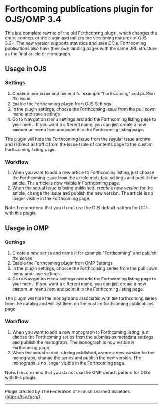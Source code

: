 
# Forthcoming publications plugin for OJS/OMP 3.4

This is a complete rewrite of the old Forthcoming plugin, which changes the entire concept of the plugin and utilizes the versioning features of OJS 3.2+. The new version supports statistics and uses DOIs. Forthcoming publications also have their own landing pages with the same URL structure as the final article or monograph.

## Usage in OJS

### Settings
1. Create a new issue and name it for example "Forthcoming" and *publish the issue*
2. Enable the Forthcoming plugin from OJS Settings
3. In the plugin settings, choose the Forthcoming issue from the pull down menu and save settings
4. Go to Navigation menu settings and add the Forthcoming listing page to your menu. If you want a different name, you can just create a new custom url menu item and point it to the Forthcoming listing page.

The plugin will hide the Forthcoming issue from the regular issue archive and redirect all traffic from the issue table of contents page to the custom Forthcoming listing page.

### Workflow
1. When you want to add a new article to Forthcoming listing, just choose the Forthcoming issue from the article metadata settings and publish the article. The article is now visible in Forthcoming page.
2. When the actual issue is being published, *create a new version* for the article, change the issue and publish the new version. The article is no longer visible in the Forthcoming page.

Note. I recommend that you do not use the OJS default pattern for DOIs with this plugin.

## Usage in OMP

### Settings
1. Create a new series and name it for example "Forthcoming" and *publish the series*
2. Enable the Forthcoming plugin from OMP Settings
3. In the plugin settings, choose the Forthcoming series from the pull down menu and save settings
4. Go to Navigation menu settings and add the Forthcoming listing page to your menu. If you want a different name, you can just create a new custom url menu item and point it to the Forthcoming listing page.

The plugin will hide the monographs associated with the forthcoming series from the catalog and will list them on the custom forthcoming publications page.

### Workflow
1. When you want to add a new monograph to Forthcoming listing, just choose the Forthcoming series from the submission metadata settings and publish the monograph. The monograph is now visible in Forthcoming page.
2. When the actual series is being published, *create a new version* for the monograph, change the series and publish the new version. The monograph is no longer visible in the Forthcoming page.

Note. I recommend that you do not use the OMP default pattern for DOIs with this plugin.


***
Plugin created by The Federation of Finnish Learned Societies (https://tsv.fi/en/).
***
